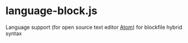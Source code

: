 # language-block.js
Language support (for open source text editor [Atom](http://atom.io)) for blockfile hybrid syntax
